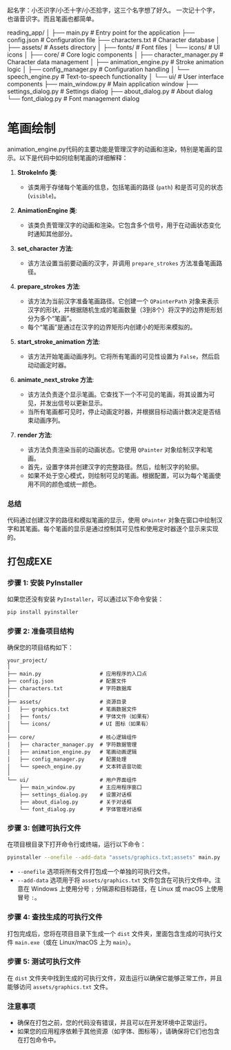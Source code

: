 起名字：小丕识字/小丕十字/小丕拾字，这三个名字想了好久。
一次记十个字，也谐音识字。而且笔画也都简单。

reading_app/
│
├── main.py                   # Entry point for the application
├── config.json               # Configuration file
├── characters.txt            # Character database
│
├── assets/                   # Assets directory
│   ├── fonts/                # Font files
│   └── icons/                # UI icons
│
├── core/                     # Core logic components
│   ├── character_manager.py  # Character data management
│   ├── animation_engine.py   # Stroke animation logic
│   ├── config_manager.py     # Configuration handling
│   └── speech_engine.py      # Text-to-speech functionality
│
└── ui/                       # User interface components
    ├── main_window.py        # Main application window
    ├── settings_dialog.py    # Settings dialog
    ├── about_dialog.py       # About dialog
    └── font_dialog.py        # Font management dialog

# 笔画绘制
animation_engine.py代码的主要功能是管理汉字的动画和渲染，特别是笔画的显示。以下是代码中如何绘制笔画的详细解释：

1. **StrokeInfo 类**:
   - 该类用于存储每个笔画的信息，包括笔画的路径 (`path`) 和是否可见的状态 (`visible`)。

2. **AnimationEngine 类**:
   - 该类负责管理汉字的动画和渲染。它包含多个信号，用于在动画状态变化时通知其他部分。

3. **set_character 方法**:
   - 该方法设置当前要动画的汉字，并调用 `prepare_strokes` 方法准备笔画路径。

4. **prepare_strokes 方法**:
   - 该方法为当前汉字准备笔画路径。它创建一个 `QPainterPath` 对象来表示汉字的形状，并根据随机生成的笔画数量（3到8个）将汉字的边界矩形划分为多个“笔画”。
   - 每个“笔画”是通过在汉字的边界矩形内创建小的矩形来模拟的。

5. **start_stroke_animation 方法**:
   - 该方法开始笔画动画序列。它将所有笔画的可见性设置为 `False`，然后启动动画定时器。

6. **animate_next_stroke 方法**:
   - 该方法负责逐个显示笔画。它查找下一个不可见的笔画，将其设置为可见，并发出信号以更新显示。
   - 当所有笔画都可见时，停止动画定时器，并根据目标动画计数决定是否结束动画序列。

7. **render 方法**:
   - 该方法负责渲染当前的动画状态。它使用 `QPainter` 对象绘制汉字和笔画。
   - 首先，设置字体并创建汉字的完整路径。然后，绘制汉字的轮廓。
   - 如果不处于空心模式，则绘制可见的笔画。根据配置，可以为每个笔画使用不同的颜色或统一颜色。

### 总结
代码通过创建汉字的路径和模拟笔画的显示，使用 `QPainter` 对象在窗口中绘制汉字和其笔画。每个笔画的显示是通过控制其可见性和使用定时器逐个显示来实现的。

## 打包成EXE

### 步骤 1: 安装 PyInstaller

如果您还没有安装 `PyInstaller`，可以通过以下命令安装：

```bash
pip install pyinstaller
```

### 步骤 2: 准备项目结构

确保您的项目结构如下：

```
your_project/
│
├── main.py                   # 应用程序的入口点
├── config.json               # 配置文件
├── characters.txt            # 字符数据库
│
├── assets/                   # 资源目录
│   ├── graphics.txt          # 笔画数据文件
│   ├── fonts/                # 字体文件（如果有）
│   └── icons/                # UI 图标（如果有）
│
├── core/                     # 核心逻辑组件
│   ├── character_manager.py  # 字符数据管理
│   ├── animation_engine.py   # 笔画动画逻辑
│   ├── config_manager.py     # 配置处理
│   └── speech_engine.py      # 文本转语音功能
│
└── ui/                       # 用户界面组件
    ├── main_window.py        # 主应用程序窗口
    ├── settings_dialog.py    # 设置对话框
    ├── about_dialog.py       # 关于对话框
    └── font_dialog.py        # 字体管理对话框
```

### 步骤 3: 创建可执行文件

在项目根目录下打开命令行或终端，运行以下命令：

```bash
pyinstaller --onefile --add-data "assets/graphics.txt;assets" main.py
```

- `--onefile` 选项将所有文件打包成一个单独的可执行文件。
- `--add-data` 选项用于将 `assets/graphics.txt` 文件包含在可执行文件中。注意在 Windows 上使用分号 `;` 分隔源和目标路径，在 Linux 或 macOS 上使用冒号 `:`。

### 步骤 4: 查找生成的可执行文件

打包完成后，您将在项目目录下生成一个 `dist` 文件夹，里面包含生成的可执行文件 `main.exe`（或在 Linux/macOS 上为 `main`）。

### 步骤 5: 测试可执行文件

在 `dist` 文件夹中找到生成的可执行文件，双击运行以确保它能够正常工作，并且能够访问 `assets/graphics.txt` 文件。

### 注意事项

- 确保在打包之前，您的代码没有错误，并且可以在开发环境中正常运行。
- 如果您的应用程序依赖于其他资源（如字体、图标等），请确保将它们也包含在打包命令中。
